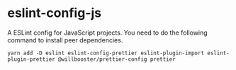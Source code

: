 # eslint-config-js

A ESLint config for JavaScript projects.
You need to do the following command to install peer dependencies.

```
yarn add -D eslint eslint-config-prettier eslint-plugin-import eslint-plugin-prettier @willbooster/prettier-config prettier
```
